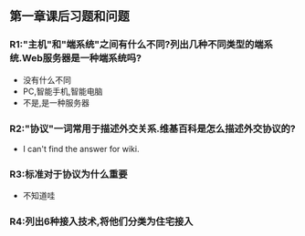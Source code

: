 ## 第一章课后习题和问题

### R1:"主机"和"端系统"之间有什么不同?列出几种不同类型的端系统.Web服务器是一种端系统吗?
- 没有什么不同
- PC,智能手机,智能电脑
- 不是,是一种服务器

### R2:"协议"一词常用于描述外交关系.维基百科是怎么描述外交协议的?
- I can't find the answer for wiki.

### R3:标准对于协议为什么重要
- 不知道哇
### R4:列出6种接入技术,将他们分类为住宅接入
